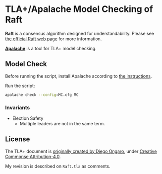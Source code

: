# TLA+/Apalache Model Checking of Raft

**Raft** is a consensus algorithm designed for understandability.
Please see [the official Raft web page](https://raft.github.io/) for more information.

[**Apalache**](https://apalache.informal.systems/) is a tool for TLA+ model checking.

## Model Check

Before running the script, install Apalache according to [the instructions](https://apalache.informal.systems/docs/apalache/installation/index.html).

Run the script:

```sh
apalache check --config=MC.cfg MC
```

### Invariants

* Election Safety
  * Multiple leaders are not in the same term.

## License

The TLA+ document is [originally created by Diego Ongaro](https://github.com/ongardie/raft.tla),
under [Creative Commonse Attribution-4.0](https://creativecommons.org/licenses/by/4.0).

My revision is described on `Raft.tla` as comments.
